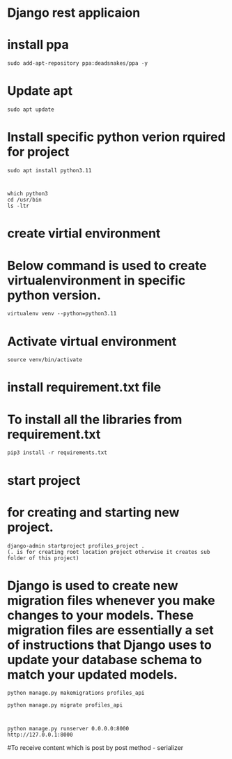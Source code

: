 # Django rest applicaion
# install  ppa 
    sudo add-apt-repository ppa:deadsnakes/ppa -y

# Update apt
    sudo apt update

# Install specific python verion rquired for project 
    sudo apt install python3.11

# 
    which python3
    cd /usr/bin
    ls -ltr

# create virtial environment
# Below command is used to create virtualenvironment in specific python version.  
    virtualenv venv --python=python3.11

# Activate virtual environment
    source venv/bin/activate

# install requirement.txt file
# To install all the libraries from requirement.txt
    pip3 install -r requirements.txt

# start project
# for creating and starting new project.
    django-admin startproject profiles_project .  
    (. is for creating root location project otherwise it creates sub folder of this project)

#  Django is used to create new migration files whenever you make changes to your models. These migration files are essentially a set of instructions that Django uses to update your database schema to match your updated models. 
    python manage.py makemigrations profiles_api

    python manage.py migrate profiles_api


# 
    python manage.py runserver 0.0.0.0:8000
    http://127.0.0.1:8000




#To receive content which is post by post method - serializer